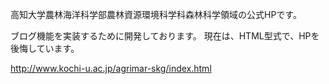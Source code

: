 高知大学農林海洋科学部農林資源環境科学科森林科学領域の公式HPです。

ブログ機能を実装するために開発しております。
現在は、HTML型式で、HPを後悔しています。

http://www.kochi-u.ac.jp/agrimar-skg/index.html
